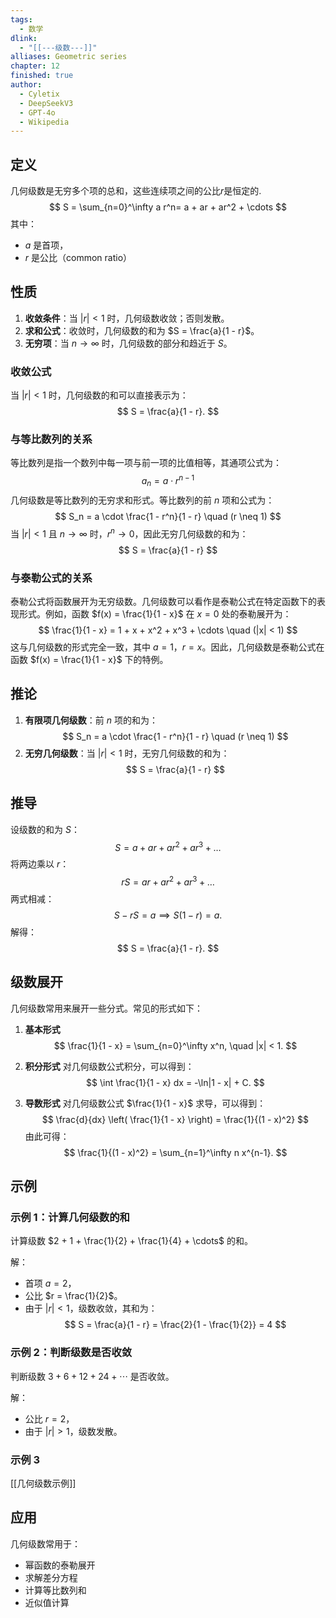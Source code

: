 ```yaml
---
tags:
  - 数学
dlink:
  - "[[---级数---]]"
alliases: Geometric series
chapter: 12
finished: true
author:
  - Cyletix
  - DeepSeekV3
  - GPT-4o
  - Wikipedia
---
```

## 定义
几何级数是无穷多个项的总和，这些连续项之间的公比$r$是恒定的. 
$$
S = \sum_{n=0}^\infty a r^n= a + ar + ar^2 + \cdots
$$
其中：
- $a$ 是首项，
- $r$ 是公比（common ratio）
## 性质
1. **收敛条件**：当 $|r| < 1$ 时，几何级数收敛；否则发散。
2. **求和公式**：收敛时，几何级数的和为 $S = \frac{a}{1 - r}$。
3. **无穷项**：当 $n \to \infty$ 时，几何级数的部分和趋近于 $S$。

### 收敛公式
当 $|r| < 1$ 时，几何级数的和可以直接表示为：
$$
S = \frac{a}{1 - r}.
$$
### 与等比数列的关系
等比数列是指一个数列中每一项与前一项的比值相等，其通项公式为：
$$
a_n = a \cdot r^{n-1}
$$
几何级数是等比数列的无穷求和形式。等比数列的前 $n$ 项和公式为：
$$
S_n = a \cdot \frac{1 - r^n}{1 - r} \quad (r \neq 1)
$$
当 $|r| < 1$ 且 $n \to \infty$ 时，$r^n \to 0$，因此无穷几何级数的和为：
$$
S = \frac{a}{1 - r}
$$
### 与泰勒公式的关系
泰勒公式将函数展开为无穷级数。几何级数可以看作是泰勒公式在特定函数下的表现形式。例如，函数 $f(x) = \frac{1}{1 - x}$ 在 $x = 0$ 处的泰勒展开为：
$$
\frac{1}{1 - x} = 1 + x + x^2 + x^3 + \cdots \quad (|x| < 1)
$$
这与几何级数的形式完全一致，其中 $a = 1$，$r = x$。因此，几何级数是泰勒公式在函数 $f(x) = \frac{1}{1 - x}$ 下的特例。
## 推论

1. **有限项几何级数**：前 $n$ 项的和为：
   $$
   S_n = a \cdot \frac{1 - r^n}{1 - r} \quad (r \neq 1)
   $$
2. **无穷几何级数**：当 $|r| < 1$ 时，无穷几何级数的和为：
   $$
   S = \frac{a}{1 - r}
   $$
## 推导
设级数的和为 $S$：
$$
S = a + ar + ar^2 + ar^3 + \dots
$$
将两边乘以 $r$：
$$
rS = ar + ar^2 + ar^3 + \dots
$$
两式相减：
$$
S - rS = a \implies S(1 - r) = a.
$$
解得：
$$
S = \frac{a}{1 - r}.
$$

## 级数展开
几何级数常用来展开一些分式。常见的形式如下：

1. **基本形式**
$$
\frac{1}{1 - x} = \sum_{n=0}^\infty x^n, \quad |x| < 1.
$$

2. **积分形式**
	对几何级数公式积分，可以得到：
$$
\int \frac{1}{1 - x} dx = -\ln|1 - x| + C.
$$

3. **导数形式**
对几何级数公式 $\frac{1}{1 - x}$ 求导，可以得到：
$$
\frac{d}{dx} \left( \frac{1}{1 - x} \right) = \frac{1}{(1 - x)^2}
$$
由此可得：
$$
\frac{1}{(1 - x)^2} = \sum_{n=1}^\infty n x^{n-1}.
$$
## 示例
### 示例 1：计算几何级数的和
计算级数 $2 + 1 + \frac{1}{2} + \frac{1}{4} + \cdots$ 的和。

解：
- 首项 $a = 2$，
- 公比 $r = \frac{1}{2}$。
- 由于 $|r| < 1$，级数收敛，其和为：
  $$
  S = \frac{a}{1 - r} = \frac{2}{1 - \frac{1}{2}} = 4
  $$

### 示例 2：判断级数是否收敛
判断级数 $3 + 6 + 12 + 24 + \cdots$ 是否收敛。

解：
- 公比 $r = 2$，
- 由于 $|r| > 1$，级数发散。

### 示例 3 
[[几何级数示例]]

## 应用
几何级数常用于：
- 幂函数的泰勒展开
- 求解差分方程
- 计算等比数列和
- 近似值计算
